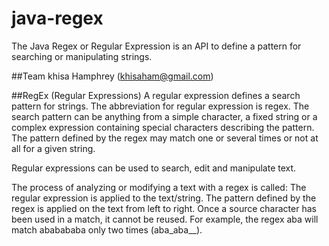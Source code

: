 # java-regex
The Java Regex or Regular Expression is an API to define a pattern for searching or manipulating strings.

##Team
khisa Hamphrey (khisaham@gmail.com)

##RegEx (Regular Expressions)
A regular expression defines a search pattern for strings. The abbreviation for regular expression is regex. The search pattern can be anything from a simple character, a fixed string or a complex expression containing special characters describing the pattern. The pattern defined by the regex may match one or several times or not at all for a given string.

Regular expressions can be used to search, edit and manipulate text.

The process of analyzing or modifying a text with a regex is called: The regular expression is applied to the text/string. The pattern defined by the regex is applied on the text from left to right. Once a source character has been used in a match, it cannot be reused. For example, the regex aba will match ababababa only two times (aba_aba__).


